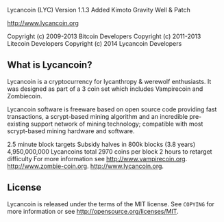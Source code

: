 Lycancoin (LYC)
Version 1.1.3
Added Kimoto Gravity Well & Patch

http://www.lycancoin.org

Copyright (c) 2009-2013 Bitcoin Developers
Copyright (c) 2011-2013 Litecoin Developers
Copyright (c) 2014 Lycancoin Developers

What is Lycancoin?
----------------
Lycancoin is a cryptocurrency for lycanthropy & werewolf enthusiasts. It was designed as part of a 3 coin set which includes Vampirecoin and Zombiecoin.

Lycancoin software is freeware based on open source code providing fast transactions, a scrypt-based mining algorithm and an incredible pre-existing support network of mining technology; compatible with most scrypt-based mining hardware and software.

2.5 minute block targets
Subsidy halves in 800k blocks (3.8 years)
4,950,000,000 Lycancoins total
2970 coins per block
2 hours to retarget difficulty
For more information see 
http://www.vampirecoin.org.
http://www.zombie-coin.org.
http://www.lycancoin.org.

License
-------

Lycancoin is released under the terms of the MIT license. See `COPYING` for more
information or see http://opensource.org/licenses/MIT.



